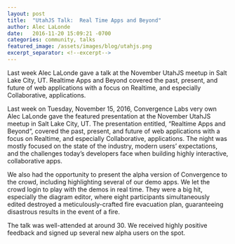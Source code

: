 ```yaml
---
layout: post
title:  "UtahJS Talk:  Real Time Apps and Beyond"
author: Alec LaLonde
date:   2016-11-20 15:09:21 -0700
categories: community, talks
featured_image: /assets/images/blog/utahjs.png
excerpt_separator: <!--excerpt-->
---
```

Last week Alec LaLonde gave a talk at the November UtahJS meetup in Salt Lake City, UT. Realtime Apps and Beyond covered the past, present, and future of web applications with a focus on Realtime, and especially Collaborative, applications.
<!--excerpt-->

Last week on Tuesday, November 15, 2016, Convergence Labs very own Alec LaLonde gave the featured presentation at the November UtahJS meetup in Salt Lake City, UT. The presentation entitled, “Realtime Apps and Beyond“, covered the past, present, and future of web applications with a focus on Realtime, and especially Collaborative, applications. The night was mostly focused on the state of the industry, modern users’ expectations, and the challenges today’s developers face when building highly interactive, collaborative apps.

We also had the opportunity to present the alpha version of Convergence to the crowd, including highlighting several of our demo apps. We let the crowd login to play with the demos in real time. They were a big hit, especially the diagram editor, where eight participants simultaneously edited destroyed a meticulously-crafted fire evacuation plan, guaranteeing disastrous results in the event of a fire.

The talk was well-attended at around 30. We received highly positive feedback and signed up several new alpha users on the spot.